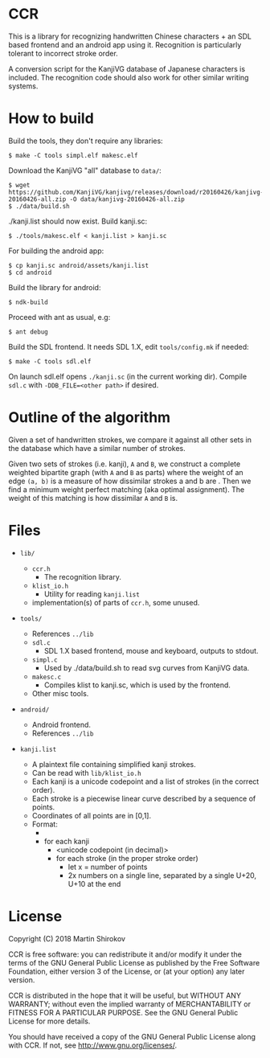 CCR
===

This is a library for recognizing handwritten Chinese characters + an SDL based frontend
and an android app using it.
Recognition is particularly tolerant to incorrect stroke order.

A conversion script for the KanjiVG database of Japanese characters is included.
The recognition code should also work for other similar writing systems.

How to build
============

Build the tools, they don't require any libraries:
```
$ make -C tools simpl.elf makesc.elf
```
Download the KanjiVG "all" database to `data/`:
```
$ wget https://github.com/KanjiVG/kanjivg/releases/download/r20160426/kanjivg-20160426-all.zip -O data/kanjivg-20160426-all.zip
$ ./data/build.sh
```
./kanji.list should now exist.
Build kanji.sc:
```
$ ./tools/makesc.elf < kanji.list > kanji.sc
```

For building the android app:
```
$ cp kanji.sc android/assets/kanji.list
$ cd android
```
Build the library for android:
```
$ ndk-build
```
Proceed with ant as usual, e.g:
```
$ ant debug
```

Build the SDL frontend. It needs SDL 1.X, edit `tools/config.mk` if needed:
```
$ make -C tools sdl.elf
```
On launch sdl.elf opens `./kanji.sc` (in the current working dir).
Compile `sdl.c` with `-DDB_FILE=<other path>` if desired.

Outline of the algorithm
========================

Given a set of handwritten strokes, we compare it against all other sets in the database
which have a similar number of strokes.

Given two sets of strokes (i.e. kanji), `A` and `B`, we construct a complete weighted
bipartite graph (with `A` and `B` as parts) where the weight of an edge `(a, b)` is a
measure of how dissimilar strokes a and b are . Then we find a minimum weight
perfect matching (aka optimal assignment). The weight of this matching is how dissimilar
`A` and `B` is.

Files
=====

- `lib/`
	- `ccr.h`
		- The recognition library.
	- `klist_io.h`
		- Utility for reading `kanji.list`
	- implementation(s) of parts of `ccr.h`, some unused.
- `tools/`
	- References `../lib`
	- `sdl.c`
		- SDL 1.X based frontend, mouse and keyboard, outputs to stdout.
	- `simpl.c`
		- Used by ./data/build.sh to read svg curves from KanjiVG data.
	- `makesc.c`
		- Compiles klist to kanji.sc, which is used by the frontend.
	- Other misc tools.
- `android/`
	- Android frontend.
	- References `../lib`

- `kanji.list`
	- A plaintext file containing simplified kanji strokes.
	- Can be read with `lib/klist_io.h`
	- Each kanji is a unicode codepoint and a list of strokes (in the correct order).
	- Each stroke is a piecewise linear curve described by a sequence of points.
	- Coordinates of all points are in [0,1].
	- Format:
		- <nkanji> <total strokes> <total points>
		- for each kanji
			- <unicode codepoint (in decimal)> <nstrokes>
			- for each stroke (in the proper stroke order)
				- let x = number of points
				- 2x numbers on a single line, separated by a single U+20, U+10 at the end

License
=======

Copyright (C) 2018 Martin Shirokov

CCR is free software: you can redistribute it and/or modify
it under the terms of the GNU General Public License as published by
the Free Software Foundation, either version 3 of the License, or
(at your option) any later version.

CCR is distributed in the hope that it will be useful,
but WITHOUT ANY WARRANTY; without even the implied warranty of
MERCHANTABILITY or FITNESS FOR A PARTICULAR PURPOSE.  See the
GNU General Public License for more details.

You should have received a copy of the GNU General Public License
along with CCR.  If not, see <http://www.gnu.org/licenses/>.
